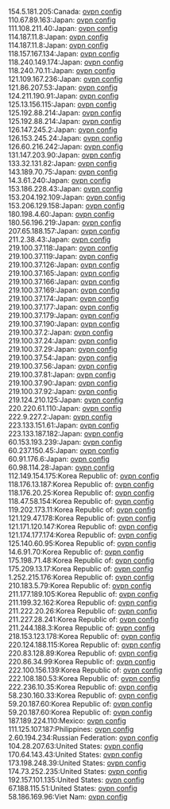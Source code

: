 154.5.181.205:Canada: [ovpn config](vpn/154_5_181_205.ovpn)  
110.67.89.163:Japan: [ovpn config](vpn/110_67_89_163.ovpn)  
111.108.211.40:Japan: [ovpn config](vpn/111_108_211_40.ovpn)  
114.187.11.8:Japan: [ovpn config](vpn/114_187_11_8.ovpn)  
114.187.11.8:Japan: [ovpn config](vpn/114_187_11_8.ovpn)  
118.157.167.134:Japan: [ovpn config](vpn/118_157_167_134.ovpn)  
118.240.149.174:Japan: [ovpn config](vpn/118_240_149_174.ovpn)  
118.240.70.11:Japan: [ovpn config](vpn/118_240_70_11.ovpn)  
121.109.167.236:Japan: [ovpn config](vpn/121_109_167_236.ovpn)  
121.86.207.53:Japan: [ovpn config](vpn/121_86_207_53.ovpn)  
124.211.190.91:Japan: [ovpn config](vpn/124_211_190_91.ovpn)  
125.13.156.115:Japan: [ovpn config](vpn/125_13_156_115.ovpn)  
125.192.88.214:Japan: [ovpn config](vpn/125_192_88_214.ovpn)  
125.192.88.214:Japan: [ovpn config](vpn/125_192_88_214.ovpn)  
126.147.245.2:Japan: [ovpn config](vpn/126_147_245_2.ovpn)  
126.153.245.24:Japan: [ovpn config](vpn/126_153_245_24.ovpn)  
126.60.216.242:Japan: [ovpn config](vpn/126_60_216_242.ovpn)  
131.147.203.90:Japan: [ovpn config](vpn/131_147_203_90.ovpn)  
133.32.131.82:Japan: [ovpn config](vpn/133_32_131_82.ovpn)  
143.189.70.75:Japan: [ovpn config](vpn/143_189_70_75.ovpn)  
14.3.61.240:Japan: [ovpn config](vpn/14_3_61_240.ovpn)  
153.186.228.43:Japan: [ovpn config](vpn/153_186_228_43.ovpn)  
153.204.192.109:Japan: [ovpn config](vpn/153_204_192_109.ovpn)  
153.206.129.158:Japan: [ovpn config](vpn/153_206_129_158.ovpn)  
180.198.4.60:Japan: [ovpn config](vpn/180_198_4_60.ovpn)  
180.56.196.219:Japan: [ovpn config](vpn/180_56_196_219.ovpn)  
207.65.188.157:Japan: [ovpn config](vpn/207_65_188_157.ovpn)  
211.2.38.43:Japan: [ovpn config](vpn/211_2_38_43.ovpn)  
219.100.37.118:Japan: [ovpn config](vpn/219_100_37_118.ovpn)  
219.100.37.119:Japan: [ovpn config](vpn/219_100_37_119.ovpn)  
219.100.37.126:Japan: [ovpn config](vpn/219_100_37_126.ovpn)  
219.100.37.165:Japan: [ovpn config](vpn/219_100_37_165.ovpn)  
219.100.37.166:Japan: [ovpn config](vpn/219_100_37_166.ovpn)  
219.100.37.169:Japan: [ovpn config](vpn/219_100_37_169.ovpn)  
219.100.37.174:Japan: [ovpn config](vpn/219_100_37_174.ovpn)  
219.100.37.177:Japan: [ovpn config](vpn/219_100_37_177.ovpn)  
219.100.37.179:Japan: [ovpn config](vpn/219_100_37_179.ovpn)  
219.100.37.190:Japan: [ovpn config](vpn/219_100_37_190.ovpn)  
219.100.37.2:Japan: [ovpn config](vpn/219_100_37_2.ovpn)  
219.100.37.24:Japan: [ovpn config](vpn/219_100_37_24.ovpn)  
219.100.37.29:Japan: [ovpn config](vpn/219_100_37_29.ovpn)  
219.100.37.54:Japan: [ovpn config](vpn/219_100_37_54.ovpn)  
219.100.37.56:Japan: [ovpn config](vpn/219_100_37_56.ovpn)  
219.100.37.81:Japan: [ovpn config](vpn/219_100_37_81.ovpn)  
219.100.37.90:Japan: [ovpn config](vpn/219_100_37_90.ovpn)  
219.100.37.92:Japan: [ovpn config](vpn/219_100_37_92.ovpn)  
219.124.210.125:Japan: [ovpn config](vpn/219_124_210_125.ovpn)  
220.220.61.110:Japan: [ovpn config](vpn/220_220_61_110.ovpn)  
222.9.227.2:Japan: [ovpn config](vpn/222_9_227_2.ovpn)  
223.133.151.61:Japan: [ovpn config](vpn/223_133_151_61.ovpn)  
223.133.187.182:Japan: [ovpn config](vpn/223_133_187_182.ovpn)  
60.153.193.239:Japan: [ovpn config](vpn/60_153_193_239.ovpn)  
60.237.150.45:Japan: [ovpn config](vpn/60_237_150_45.ovpn)  
60.91.176.6:Japan: [ovpn config](vpn/60_91_176_6.ovpn)  
60.98.114.28:Japan: [ovpn config](vpn/60_98_114_28.ovpn)  
112.149.154.175:Korea Republic of: [ovpn config](vpn/112_149_154_175.ovpn)  
118.176.13.187:Korea Republic of: [ovpn config](vpn/118_176_13_187.ovpn)  
118.176.20.25:Korea Republic of: [ovpn config](vpn/118_176_20_25.ovpn)  
118.47.58.154:Korea Republic of: [ovpn config](vpn/118_47_58_154.ovpn)  
119.202.173.11:Korea Republic of: [ovpn config](vpn/119_202_173_11.ovpn)  
121.129.47.178:Korea Republic of: [ovpn config](vpn/121_129_47_178.ovpn)  
121.171.120.147:Korea Republic of: [ovpn config](vpn/121_171_120_147.ovpn)  
121.174.177.174:Korea Republic of: [ovpn config](vpn/121_174_177_174.ovpn)  
125.140.60.95:Korea Republic of: [ovpn config](vpn/125_140_60_95.ovpn)  
14.6.91.70:Korea Republic of: [ovpn config](vpn/14_6_91_70.ovpn)  
175.198.71.48:Korea Republic of: [ovpn config](vpn/175_198_71_48.ovpn)  
175.209.13.17:Korea Republic of: [ovpn config](vpn/175_209_13_17.ovpn)  
1.252.215.176:Korea Republic of: [ovpn config](vpn/1_252_215_176.ovpn)  
210.183.5.79:Korea Republic of: [ovpn config](vpn/210_183_5_79.ovpn)  
211.177.189.105:Korea Republic of: [ovpn config](vpn/211_177_189_105.ovpn)  
211.199.32.162:Korea Republic of: [ovpn config](vpn/211_199_32_162.ovpn)  
211.222.20.26:Korea Republic of: [ovpn config](vpn/211_222_20_26.ovpn)  
211.227.28.241:Korea Republic of: [ovpn config](vpn/211_227_28_241.ovpn)  
211.244.188.3:Korea Republic of: [ovpn config](vpn/211_244_188_3.ovpn)  
218.153.123.178:Korea Republic of: [ovpn config](vpn/218_153_123_178.ovpn)  
220.124.188.115:Korea Republic of: [ovpn config](vpn/220_124_188_115.ovpn)  
220.83.128.89:Korea Republic of: [ovpn config](vpn/220_83_128_89.ovpn)  
220.86.34.99:Korea Republic of: [ovpn config](vpn/220_86_34_99.ovpn)  
222.100.156.139:Korea Republic of: [ovpn config](vpn/222_100_156_139.ovpn)  
222.108.180.53:Korea Republic of: [ovpn config](vpn/222_108_180_53.ovpn)  
222.236.10.35:Korea Republic of: [ovpn config](vpn/222_236_10_35.ovpn)  
58.230.160.33:Korea Republic of: [ovpn config](vpn/58_230_160_33.ovpn)  
59.20.187.60:Korea Republic of: [ovpn config](vpn/59_20_187_60.ovpn)  
59.20.187.60:Korea Republic of: [ovpn config](vpn/59_20_187_60.ovpn)  
187.189.224.110:Mexico: [ovpn config](vpn/187_189_224_110.ovpn)  
111.125.107.187:Philippines: [ovpn config](vpn/111_125_107_187.ovpn)  
2.60.194.234:Russian Federation: [ovpn config](vpn/2_60_194_234.ovpn)  
104.28.207.63:United States: [ovpn config](vpn/104_28_207_63.ovpn)  
170.64.143.43:United States: [ovpn config](vpn/170_64_143_43.ovpn)  
173.198.248.39:United States: [ovpn config](vpn/173_198_248_39.ovpn)  
174.73.252.235:United States: [ovpn config](vpn/174_73_252_235.ovpn)  
192.157.101.135:United States: [ovpn config](vpn/192_157_101_135.ovpn)  
67.188.115.51:United States: [ovpn config](vpn/67_188_115_51.ovpn)  
58.186.169.96:Viet Nam: [ovpn config](vpn/58_186_169_96.ovpn)  

